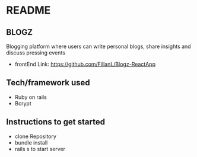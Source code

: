 # README

## BLOGZ
Blogging platform where users can write personal blogs, share insights and discuss pressing events 
- frontEnd Link: https://github.com/FillanL/Blogz-ReactApp

## Tech/framework used
- Ruby on rails
- Bcrypt

 ## Instructions to get started
- clone Repository 
- bundle install
- rails s to start server
